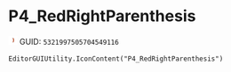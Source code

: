 # P4_RedRightParenthesis
![](/img/P4_RedRightParenthesis.png)
GUID: `5321997505704549116`
```
EditorGUIUtility.IconContent("P4_RedRightParenthesis")
```
